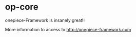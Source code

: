 op-core
=======

onepiece-Framework is insanely great!!

More information to access to http://onepiece-framework.com

